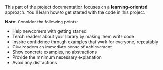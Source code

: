 This part of the project documentation focuses on a
**learning-oriented** approach. You'll learn how to
get started with the code in this project.

**Note:** Consider the following points:

- Help newcomers with getting started
- Teach readers about your library by making them write code
- Inspire confidence through examples that work for everyone, repeatably
- Give readers an immediate sense of achievement
- Show concrete examples, no abstractions
- Provide the minimum necessary explanation
- Avoid any distractions
